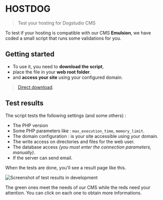 # HOSTDOG 

> Test your hosting for Dogstudio CMS

To test if your hosting is compatible with our CMS <strong>Emulsion</strong>, we have coded a small script that runs some validations for you.

## Getting started

* To use it, you need to **download the script**, 
* place the file in your **web root folder**.
* and **access your site** using your configured domain.

> [Direct download](https://raw.githubusercontent.com/Dogstudio/hosting-for-dogs/master/src/hostdog.php).

## Test results

The script tests the following settings (and some others) :

* The PHP version
* Some PHP parameters like : `max_execution_time`, `memory_limit`.
* The domain configuration : is your site accessible using your domain.
* The write access on directories and files for the web user.
* The database access _(you must enter the connection parameters, manually)_.
* If the server can send email.

When the tests are done, you'll see a result page like this.

![Screenshot of test results in development](https://raw.githubusercontent.com/Dogstudio/hosting-for-dogs/master/docs/images/test-pass.png)

The green ones meet the needs of our CMS while the reds need your attention.
You can click on each one to obtain more informations.